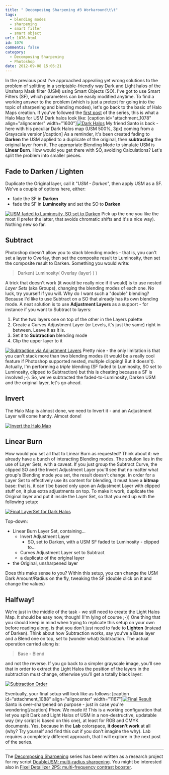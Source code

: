 ```yaml
---
title: " Decomposing Sharpening #3 Workaround\t\t"
tags:
  - blending modes
  - sharpening
  - smart filter
  - smart object
url: 1076.html
id: 1076
comments: false
category:
  - Decomposing Sharpening
  - Photoshop
date: 2012-09-08 15:05:21
---
```


In the previous post I've approached appealing yet wrong solutions to the problem of splitting in a scriptable-friendly way Dark and Light halos of the Unsharp Mask filter (USM) using Smart Objects (SO). I've got to use Smart Filters (SF), which parameters can be easily modified anytime. To find a working answer to the problem (which is just a pretext for going into the topic of sharpening and blending modes), let's go back to the basic of Halo Maps creation. If you've followed the [first post](http://localhost:8888/2012/09/decomposing_sharpening_part_1/ "Decomposing Sharpening #1 Introduction") of the series, this is what a Halo Map for USM Dark halos look like: \[caption id="attachment_1078" align="aligncenter" width="1600"\][![Dark Halos](http://localhost:8888/wp-content/uploads/2012/09/Dark-Halos.jpg "Dark Halos")](http://localhost:8888/wp-content/uploads/2012/09/Dark-Halos.jpg) My friend Santo is back - here with his peculiar Dark Halos map (USM 500%, 3px) coming from a Grayscale version\[/caption\] As a reminder, it's been created fading to **Darken** the USM applied to a duplicate of the original, then **subtracting** the original layer from it. The appropriate Blending Mode to simulate USM is **Linear Burn**. How would you get there with SO, avoiding Calculations? Let's split the problem into smaller pieces.

Fade to Darken / Lighten
------------------------

Duplicate the Original layer, call it "_USM - Darken_", then apply USM as a SF. We've a couple of options here, either:

*   fade the SF in **Darken**
*   fade the SF in **Luminosity** and set the SO to **Darken**

[![USM faded to Luminosity, SO set to Darken](http://localhost:8888/wp-content/uploads/2012/09/USMDarken.jpg "USM faded to Luminosity, SO set to Darken")](http://localhost:8888/wp-content/uploads/2012/09/USMDarken.jpg) Pick up the one you like the most (I prefer the latter, that avoids chromatic shifts and it's a nice way). Nothing new so far.

Subtract
--------

Photoshop doesn't allow you to _stack_ blending modes - that is, you can't set a layer to Overlay, then set the composite result to Luminosity, then set the composite result to Darken. Something you would write:

> Darken( Luminosity( Overlay (layer) ) )

A trick that doesn't work (it would be really nice if it would) is to use nested _Layer Sets_ (aka Groups), changing the blending modes of each one. No luck, try yourself if you will. Why do I want such a "double" blending? Because I'd like to use Subtract on a SO that already has its own blending mode. A neat solution is to use **Adjustment Layers** as a support - for instance if you want to Subtract to layers:

1.  Put the two layers one on top of the other in the Layers palette
2.  Create a Curves Adjustment Layer (or Levels, it's just the same) right in between. Leave it as it is.
3.  Set it to **Subtraction** blending mode
4.  Clip the upper layer to it

[![Subtraction via Adjustment Layers](http://localhost:8888/wp-content/uploads/2012/09/Subtraction.jpg "Subtraction via Adjustment Layers")](http://localhost:8888/wp-content/uploads/2012/09/Subtraction.jpg) Pretty nice - the only limitation is that you can't stack more than two blending modes (it would be a really cool feature if Photoshop supported nested, multiple clipping! But it doesn't). Actually, I'm performing a _triple_ blending (SF faded to Luminosity, SO set to Luminosity, clipped to Subtraction) but this is cheating because a SF is involved ;-). So, we've subtracted the faded-to-Luminosity, Darken USM and the original layer, let's go ahead.

Invert
------

The Halo Map is almost done, we need to Invert it - and an Adjustment Layer will come handy. Almost done!

[![Invert the Halo Map](http://localhost:8888/wp-content/uploads/2012/09/Invert.jpg "Invert the Halo Map")](http://localhost:8888/wp-content/uploads/2012/09/Invert.jpg)

Linear Burn
-----------

How would you set all that to Linear Burn as requested? Think about it: we already have a bunch of interacting Blending modes. The solution lies in the use of Layer Sets, with a caveat. If you just group the Subtract Curve, the clipped SO and the Invert Adjustment Layer you'll see that no matter what group's Blending mode you set, the result doesn't change. In order for a Layer Set to effectively use its content for blending, it must have a **bitmap** base: that is, it can't be based only upon an Adjustment Layer with clipped stuff on, it plus extra adjustments on top. To make it work, duplicate the Original layer and put it inside the Layer Set, so that you end up with the following setup:

[![Final LayerSet for Dark Halos](http://localhost:8888/wp-content/uploads/2012/09/LayerSet_DarkHalos.jpg "Final LayerSet for Dark Halos")](http://localhost:8888/wp-content/uploads/2012/09/LayerSet_DarkHalos.jpg)

Top-down:

*   Linear Burn Layer Set, containing...
    *   Invert Adjustment Layer
        *   SO, set to Darken, with a USM SF faded to Luminosity - clipped to…
    *   Curves Adjustment Layer set to Subtract
    *   a duplicate of the original layer
*   the Original, unsharpened layer

Does this make sense to you? Within this setup, you can change the USM Dark Amount/Radius on the fly, tweaking the SF (double click on it and change the values)

Halfway!
--------

We're just in the middle of the task - we still need to create the Light Halos Map. It should be easy now, though! (I'm lying of course ;-)) One thing that you should keep in mind when trying to replicate this setup on your own before reading along, is that you don't just need to fade to **Lighten** (instead of Darken). Think about how Subtraction works, say you've a Base layer and a Blend one on top, set to (wonder what) Subtraction. The actual operation carried along is:

> Base - Blend

and not the reverse. If you go back to a simpler grayscale image, you'll see that in order to extract the Light Halos the position of the layers in the subtraction must change, otherwise you'll get a totally black layer:

[![Subtraction Order](http://localhost:8888/wp-content/uploads/2012/09/SubtractionOrder.jpg "Subtraction Order")](http://localhost:8888/wp-content/uploads/2012/09/SubtractionOrder.jpg)

Eventually, your final setup will look like as follows: \[caption id="attachment_1088" align="aligncenter" width="1167"\][![Final Result](http://localhost:8888/wp-content/uploads/2012/09/FinalResult.jpg "Final Result")](http://localhost:8888/wp-content/uploads/2012/09/FinalResult.jpg) Santo is over-sharpened on purpose - just in case you're wondering\[/caption\] Phew. We made it! This is a working configuration that let you split Dark and Light Halos of USM in a non-destructive, updatable way (my script is based on this one), at least for RGB and CMYK documents. Yes, because in the **Lab** colorspace, **it doesn't work** at all (why? Try yourself and find this out if you don't imagine the why). Lab requires a completely different approach, that I will explore in the next post of the series.

* * *

The [Decomposing Sharpening](http://localhost:8888/category/photoshop/decomposing-sharpening/ "Decomposing Sharpening") series has been written as a research project for my script [DoubleUSM: multi-radius sharpening](http://www.cs-extensions.com/products/doubleusm/ "DoubleUSM: multi-radius Sharpening"). You might be interested also in [Fixel Detailizer 2PS: multi-frequency contrast booster](http://www.cs-extensions.com/products/detailizer/ "Fixel Detailizer 2 PS").
